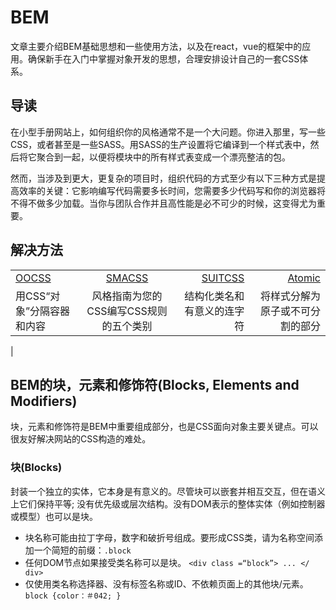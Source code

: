 # BEM
文章主要介绍BEM基础思想和一些使用方法，以及在react，vue的框架中的应用。确保新手在入门中掌握对象开发的思想，合理安排设计自己的一套CSS体系。

## 导读

在小型手册网站上，如何组织你的风格通常不是一个大问题。你进入那里，写一些CSS，或者甚至是一些SASS。用SASS的生产设置将它编译到一个样式表中，然后将它聚合到一起，以便将模块中的所有样式表变成一个漂亮整洁的包。

然而，当涉及到更大，更复杂的项目时，组织代码的方式至少有以下三种方式是提高效率的关键：它影响编写代码需要多长时间，您需要多少代码写和你的浏览器将不得不做多少加载。当你与团队合作并且高性能是必不可少的时候，这变得尤为重要。

## 解决方法

|||||
------------ | :-----------: | -----------: |-----------: |
[OOCSS](http://oocss.org) | [SMACSS](http://smacss.com) | [SUITCSS](http://suitcss.github.io) | [Atomic](http://github.com/nemophrost/atomic-css) |
用CSS“对象”分隔容器和内容|风格指南为您的CSS编写CSS规则的五个类别|结构化类名和有意义的连字符|将样式分解为原子或不可分割的部分|
|

## BEM的块，元素和修饰符(Blocks, Elements and Modifiers)

块，元素和修饰符是BEM中重要组成部分，也是CSS面向对象主要关键点。可以很友好解决网站的CSS构造的难处。

### 块(Blocks)

封装一个独立的实体，它本身是有意义的。尽管块可以嵌套并相互交互，但在语义上它们保持平等; 没有优先级或层次结构。没有DOM表示的整体实体（例如控制器或模型）也可以是块。

- 块名称可能由拉丁字母，数字和破折号组成。要形成CSS类，请为名称空间添加一个简短的前缀：```.block```
- 任何DOM节点如果接受类名称可以是块。 ```<div class =“block”> ... </ div>```
- 仅使用类名称选择器、没有标签名称或ID、不依赖页面上的其他块/元素。 ```block {color：＃042; }```

### 